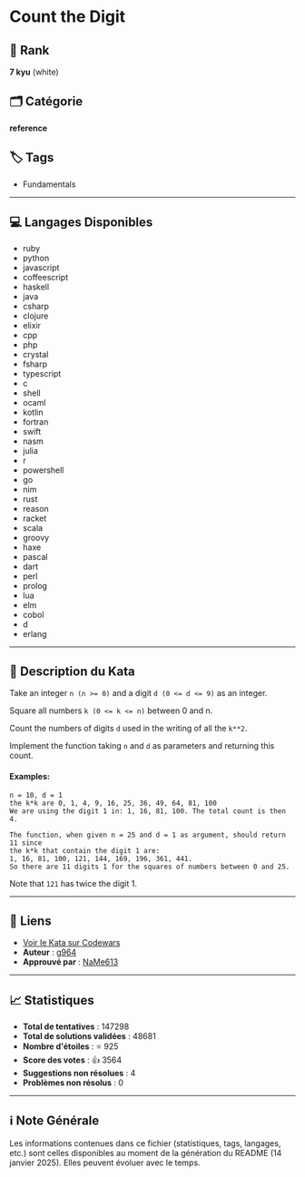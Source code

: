 # Count the Digit

## 🏅 Rank
**7 kyu** (white)

## 🗂️ Catégorie
**reference**

## 🏷️ Tags
- Fundamentals

---

## 💻 Langages Disponibles
- ruby
- python
- javascript
- coffeescript
- haskell
- java
- csharp
- clojure
- elixir
- cpp
- php
- crystal
- fsharp
- typescript
- c
- shell
- ocaml
- kotlin
- fortran
- swift
- nasm
- julia
- r
- powershell
- go
- nim
- rust
- reason
- racket
- scala
- groovy
- haxe
- pascal
- dart
- perl
- prolog
- lua
- elm
- cobol
- d
- erlang

---

## 📜 Description du Kata

Take an integer `n (n >= 0)` and a digit `d (0 <= d <= 9)` as an integer. 

Square all numbers `k (0 <= k <= n)` between 0 and n. 

Count the numbers of digits `d` used in the writing of all the `k**2`. 

Implement the function taking `n` and `d` as parameters and returning this count.

#### Examples:
```
n = 10, d = 1 
the k*k are 0, 1, 4, 9, 16, 25, 36, 49, 64, 81, 100
We are using the digit 1 in: 1, 16, 81, 100. The total count is then 4.

The function, when given n = 25 and d = 1 as argument, should return 11 since
the k*k that contain the digit 1 are:
1, 16, 81, 100, 121, 144, 169, 196, 361, 441.
So there are 11 digits 1 for the squares of numbers between 0 and 25.
```
Note that `121` has twice the digit 1.

---

## 🔗 Liens
- [Voir le Kata sur Codewars](https://www.codewars.com/kata/566fc12495810954b1000030)
- **Auteur** : [g964](https://www.codewars.com/users/g964)
- **Approuvé par** : [NaMe613](https://www.codewars.com/users/NaMe613)

---

## 📈 Statistiques
- **Total de tentatives** : 147298
- **Total de solutions validées** : 48681
- **Nombre d'étoiles** : ⭐ 925
- **Score des votes** : 👍 3564
- **Suggestions non résolues** : 4
- **Problèmes non résolus** : 0

---

## ℹ️ Note Générale
Les informations contenues dans ce fichier (statistiques, tags, langages, etc.) sont celles disponibles au moment de la génération du README (14 janvier 2025). Elles peuvent évoluer avec le temps.
